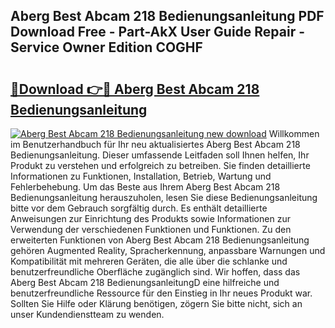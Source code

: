 ## Aberg Best Abcam 218 Bedienungsanleitung PDF Download Free - Part-AkX User Guide Repair - Service Owner Edition COGHF

# <h2><a href="http://df4pv2.blite.top/?on=Aberg+Best+Abcam+218+Bedienungsanleitung">🔗Download 👉🔴 Aberg Best Abcam 218 Bedienungsanleitung</a></h2>

[![Aberg Best Abcam 218 Bedienungsanleitung new download](https://i.imgur.com/lujVjoI.png)](http://df4pv2.blite.top/?on=Aberg+Best+Abcam+218+Bedienungsanleitung)
Willkommen im Benutzerhandbuch für Ihr neu aktualisiertes Aberg Best Abcam 218 Bedienungsanleitung. Dieser umfassende Leitfaden soll Ihnen helfen, Ihr Produkt zu verstehen und erfolgreich zu betreiben. Sie finden detaillierte Informationen zu Funktionen, Installation, Betrieb, Wartung und Fehlerbehebung. Um das Beste aus Ihrem Aberg Best Abcam 218 Bedienungsanleitung herauszuholen, lesen Sie diese Bedienungsanleitung bitte vor dem Gebrauch sorgfältig durch. Es enthält detaillierte Anweisungen zur Einrichtung des Produkts sowie Informationen zur Verwendung der verschiedenen Funktionen und Funktionen. Zu den erweiterten Funktionen von Aberg Best Abcam 218 Bedienungsanleitung gehören Augmented Reality, Spracherkennung, anpassbare Warnungen und Kompatibilität mit mehreren Geräten, die alle über die schlanke und benutzerfreundliche Oberfläche zugänglich sind. Wir hoffen, dass das Aberg Best Abcam 218 BedienungsanleitungD eine hilfreiche und benutzerfreundliche Ressource für den Einstieg in Ihr neues Produkt war. Sollten Sie Hilfe oder Klärung benötigen, zögern Sie bitte nicht, sich an unser Kundendienstteam zu wenden.
